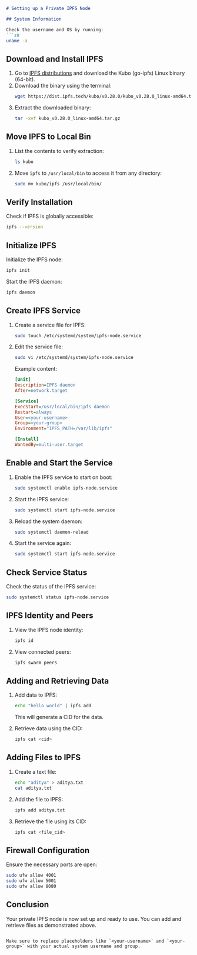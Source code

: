 ```markdown
# Setting up a Private IPFS Node

## System Information

Check the username and OS by running:
```sh
uname -a
```

## Download and Install IPFS

1. Go to [IPFS distributions](https://dist.ipfs.tech/#kubo) and download the Kubo (go-ipfs) Linux binary (64-bit).
2. Download the binary using the terminal:
    ```sh
    wget https://dist.ipfs.tech/kubo/v0.28.0/kubo_v0.28.0_linux-amd64.tar.gz
    ```
3. Extract the downloaded binary:
    ```sh
    tar -xvf kubo_v0.28.0_linux-amd64.tar.gz
    ```

## Move IPFS to Local Bin

1. List the contents to verify extraction:
    ```sh
    ls kubo
    ```
2. Move `ipfs` to `/usr/local/bin` to access it from any directory:
    ```sh
    sudo mv kubo/ipfs /usr/local/bin/
    ```

## Verify Installation

Check if IPFS is globally accessible:
```sh
ipfs --version
```

## Initialize IPFS

Initialize the IPFS node:
```sh
ipfs init
```
Start the IPFS daemon:
```sh
ipfs daemon
```

## Create IPFS Service

1. Create a service file for IPFS:
    ```sh
    sudo touch /etc/systemd/system/ipfs-node.service
    ```
2. Edit the service file:
    ```sh
    sudo vi /etc/systemd/system/ipfs-node.service
    ```
   Example content:
    ```ini
    [Unit]
    Description=IPFS daemon
    After=network.target

    [Service]
    ExecStart=/usr/local/bin/ipfs daemon
    Restart=always
    User=<your-username>
    Group=<your-group>
    Environment="IPFS_PATH=/var/lib/ipfs"

    [Install]
    WantedBy=multi-user.target
    ```

## Enable and Start the Service

1. Enable the IPFS service to start on boot:
    ```sh
    sudo systemctl enable ipfs-node.service
    ```
2. Start the IPFS service:
    ```sh
    sudo systemctl start ipfs-node.service
    ```
3. Reload the system daemon:
    ```sh
    sudo systemctl daemon-reload
    ```
4. Start the service again:
    ```sh
    sudo systemctl start ipfs-node.service
    ```

## Check Service Status

Check the status of the IPFS service:
```sh
sudo systemctl status ipfs-node.service
```

## IPFS Identity and Peers

1. View the IPFS node identity:
    ```sh
    ipfs id
    ```
2. View connected peers:
    ```sh
    ipfs swarm peers
    ```

## Adding and Retrieving Data

1. Add data to IPFS:
    ```sh
    echo "hello world" | ipfs add
    ```
   This will generate a CID for the data.

2. Retrieve data using the CID:
    ```sh
    ipfs cat <cid>
    ```

## Adding Files to IPFS

1. Create a text file:
    ```sh
    echo "aditya" > aditya.txt
    cat aditya.txt
    ```
2. Add the file to IPFS:
    ```sh
    ipfs add aditya.txt
    ```
3. Retrieve the file using its CID:
    ```sh
    ipfs cat <file_cid>
    ```

## Firewall Configuration

Ensure the necessary ports are open:
```sh
sudo ufw allow 4001
sudo ufw allow 5001
sudo ufw allow 8080
```

## Conclusion

Your private IPFS node is now set up and ready to use. You can add and retrieve files as demonstrated above.
```

Make sure to replace placeholders like `<your-username>` and `<your-group>` with your actual system username and group.
